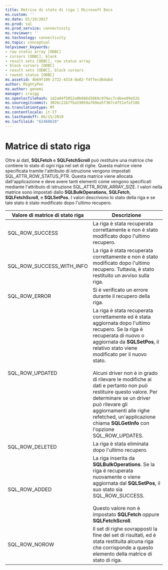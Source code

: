 ```yaml
---
title: Matrice di stato di riga | Microsoft Docs
ms.custom: ''
ms.date: 01/19/2017
ms.prod: sql
ms.prod_service: connectivity
ms.reviewer: ''
ms.technology: connectivity
ms.topic: conceptual
helpviewer_keywords:
- row status array [ODBC]
- cursors [ODBC], block
- result sets [ODBC], row status array
- block cursors [ODBC]
- result sets [ODBC], block cursors
- rowset status [ODBC]
ms.assetid: 4b69f189-2722-4314-8a02-f4ffecd6dabd
author: MightyPen
ms.author: genemi
manager: craigg
ms.openlocfilehash: 1d2a04f5052a0b686d3669c976ec7c4bee09e52b
ms.sourcegitcommit: 3026c22b7fba19059a769ea5f367c4f51efaf286
ms.translationtype: MT
ms.contentlocale: it-IT
ms.lasthandoff: 06/15/2019
ms.locfileid: "62468628"
---
```

# <a name="row-status-array"></a>Matrice di stato riga
Oltre ai dati, **SQLFetch** e **SQLFetchScroll** può restituire una matrice che contiene lo stato di ogni riga nel set di righe. Questa matrice viene specificata tramite l'attributo di istruzione vengono impostati SQL_ATTR_ROW_STATUS_PTR. Questa matrice viene allocata dall'applicazione e deve avere tanti elementi come vengono specificati mediante l'attributo di istruzione SQL_ATTR_ROW_ARRAY_SIZE. I valori nella matrice sono impostati dallo **SQLBulkOperations**, **SQLFetch**, **SQLFetchScroll**, e **SQLSetPos.** I valori descrivono lo stato della riga e se tale stato è stato modificato dopo l'ultimo recupero.  
  
|Valore di matrice di stato riga|Descrizione|  
|----------------------------|-----------------|  
|SQL_ROW_SUCCESS|La riga è stata recuperata correttamente e non è stato modificato dopo l'ultimo recupero.|  
|SQL_ROW_SUCCESS_WITH_INFO|La riga è stata recuperata correttamente e non è stato modificato dopo l'ultimo recupero. Tuttavia, è stato restituito un avviso sulla riga.|  
|SQL_ROW_ERROR|Si è verificato un errore durante il recupero della riga.|  
|SQL_ROW_UPDATED|La riga è stata recuperata correttamente ed è stata aggiornata dopo l'ultimo recupero. Se la riga è recuperata di nuovo o aggiornata da **SQLSetPos**, il relativo stato viene modificato per il nuovo stato.<br /><br /> Alcuni driver non è in grado di rilevare le modifiche ai dati e pertanto non può restituire questo valore. Per determinare se un driver può rilevare gli aggiornamenti alle righe refetched, un'applicazione chiama **SQLGetInfo** con l'opzione SQL_ROW_UPDATES.|  
|SQL_ROW_DELETED|La riga è stata eliminata dopo l'ultimo recupero.|  
|SQL_ROW_ADDED|La riga inserita da **SQLBulkOperations**. Se la riga è recuperata nuovamente o viene aggiornata dal **SQLSetPos**, il suo stato sia SQL_ROW_SUCCESS.<br /><br /> Questo valore non è impostato **SQLFetch** oppure **SQLFetchScroll**.|  
|SQL_ROW_NOROW|Il set di righe sovrapposti la fine del set di risultati, ed è stata restituita alcuna riga che corrisponde a questo elemento della matrice di stato di riga.|
